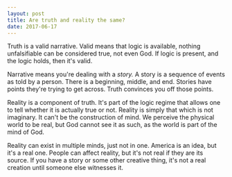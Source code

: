 ```yaml
---
layout: post
title: Are truth and reality the same?
date: 2017-06-17
---
```


<p>Truth is a valid narrative. Valid means that logic is available, nothing unfalsifiable can be considered true, not even God. If logic is present, and the logic holds, then it's valid.</p><p>Narrative means you're dealing with a <i>story.</i> A story is a sequence of events as told by a person. There is a beginning, middle, and end. Stories have points they're trying to get across. Truth convinces you off those points.</p><p>Reality is a component of truth. It's part of the logic regime that allows one to tell whether it is actually true or not. Reality is simply that which is not imaginary. It can't be the construction of mind. We perceive the physical world to be real, but God cannot see it as such, as the world is part of the mind of God.</p><p>Reality can exist in multiple minds, just not in one. America is an idea, but it's a real one. People can affect reality, but it's not real if they are its source. If you have a story or some other creative thing, it's not a real creation until someone else witnesses it.</p>
